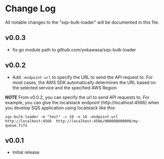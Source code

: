 # Change Log

All notable changes to the "sqs-bulk-loader" will be documented in this file.

## v0.0.3

- fix go module path to github.com/yokawasa/sqs-bulk-loader

## v0.0.2

- Add `-endpoint-url` to specify the URL to send the API request to. For most cases, the AWS SDK automatically determines the URL based on the selected service and the specified AWS Region

**NOTE**
From v0.0.2, you can specify the url to send API requests to. For example, you can give the localstack endpoint (http://localhost:4566) when you develop SQS application using localstack like this:

```
sqs-bulk-loader -m "test" -c 10 -n 10 -endpoint-url http://localhost:4566  http://localhost:4566/000000000000/my-queue.fifo
``` 

## v0.0.1

- Initial release
